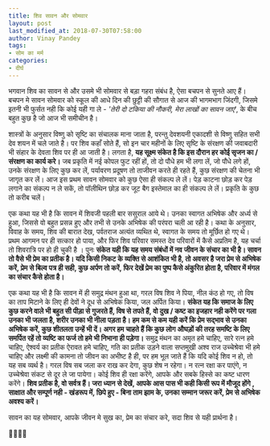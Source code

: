 ```yaml
---
title: शिव सावन और सोमवार
layout: post
last_modified_at: 2018-07-30T07:58:00
author: Vinay Pandey
tags:
- सोम का मर्म
categories:
- दीर्घ
---
```

भगवान शिव का सावन से और उसमे भी सोमवार से बड़ा गहरा संबंध है, ऐसा बचपन से सुनते आए हैं। बचपन मे सावन सोमवार को स्कूल की आधे दिन की छुट्टी की सौगात से आज की भागमभाग जिंदगी, जिसमे इतनी भी फुर्सत नही कि कोई यही गा ले - *'तेरी दो टकिया की नौकरी, मेरा लाखों का सावन जाए*', के बीच बहुत कुछ है जो आज भी समीचीन है।

शास्त्रों के अनुसार विष्णु को सृष्टि का संचालक माना जाता है, परन्तु देवशयनी एकादशी से विष्णु सहित सभी देव शयन में चले जाते है। पर शिव कहाँ सोते हैं, सो इन चार महीनों के लिए सृष्टि के संरक्षण की जवाबदारी भी संहार के देवता शिव पर ही आ जाती है। लगता है, **यह सूक्ष्म संकेत है कि इस दौरान हर कोई सृजन का / संरक्षण का कार्य करे।** जब प्रकृति में नई कोपल फुट रहीं हों, तो दो पौधे हम भी लगा लें, जो पौधे लगे हों, उनके संरक्षण के लिए कुछ कर लें, पर्यावरण प्रदूषण तो ताजीवन करते ही रहते हैं, कुछ संरक्षण की चेतना भी जागृत कर लें। आज इस प्रथम सावन सोमवार को कुछ ऐसा ही संकल्प ले लें। पेड़ काटना छोड़ कर पेड़ लगाने का संकल्प न ले सकें, तो पॉलीथिन छोड़ कर जूट बैग इस्तेमाल का ही संकल्प ले लें। प्रकृति के कुछ तो करीब चलें।

एक कथा यह भी है कि सावन में शिवजी पहली बार ससुराल आये थे। उनका स्वागत अभिषेक और अर्ध्य से हुआ, जिससे वो बहुत प्रसन्न हुए और तभी से उनके अभिषेक की परंपरा चली आ रही है। कथा के अनुसार, विवाह के समय, शिव की बारात देख, पर्वतराज अत्यंत व्यथित थे, स्वागत के समय तो मूर्छित हो गए थे। प्रथम आगमन पर ही सत्कार हो पाया, और फिर शिव परिवार समस्त देव परिवारों में कैसे अप्रतिम है, यह चर्चा तो शिवरात्रि पर हो ही चुकी है । पुनः **संकेत यही कि यह समय संबंधों में नव जीवन के संचार का भी है। सावन तो वैसे भी प्रेम का प्रतीक है। यदि किसी निकट के व्यक्ति से आशंकित भी है, तो अवसर है जरा प्रेम से अभिषेक करें, प्रेम से बिल्व पत्र ही सही, कुछ अर्पण तो करें, फिर देखें प्रेम का पुष्प कैसे अंकुरित होता है, परिवार में मंगल का संचार कैसे होता है।** 

एक कथा यह भी है कि सावन में ही समुद्र मंथन हुआ था, गरल विष शिव ने पिया, नील कंठ हो गए, तो विष का ताप मिटाने के लिए ही देवों ने दूध से अभिषेक किया, जल अर्पित किया। **संकेत यह कि समाज के लिए कुछ करने वाले भी बहुत सी पीड़ा से गुजरते हैं, विष से तपते हैं, वो दुख / कष्ट का इजहार नही करेंगे पर गला उनका भी जलता है, शरीर उनका भी नीला पड़ता है।  हम कम से कम यही करें कि प्रेम सद्भाव से उनका अभिषेक करें, कुछ शीतलता उन्हें भी दें। अगर हम चाहते हैं कि कुछ लोग औघड़ों की तरह समष्टि के लिए समर्पित रहें तो व्यष्टि का फर्ज तो हमे भी निभाना ही पड़ेगा।** समुद्र मंथन का अमृत हमे चाहिए, सारे रत्न हमे चाहिए, ऐश्वर्य का प्रतीक ऐरावत हमे चाहिए, गति का प्रतीक उड़ने वाला सप्तमुखी अश्व राज उच्चेश्रेवा भी हमे चाहिए और लक्ष्मी की कामना तो जीवन का अभीष्ट है ही, पर हम भूल जाते हैं कि यदि कोई शिव न हो, तो यह सब व्यर्थ है। गरल विष सब जला कर राख कर देगा, कुछ शेष न रहेगा। न रत्न रक्षा कर पाएंगे, न उच्चेश्रेवा संकट से दूर ले जा पायेगा। कोई शिव ही रक्षा करेंगे, आपके और सबके हिस्से का कष्ट धारण करेंगे। **शिव प्रतीक है, वो सर्वत्र हैं। जरा ध्यान से देखें, आपके आस पास भी कही किसी रूप में मौजूद होंगे , साक्षात और सम्पूर्ण नही - खंडरूप में, छिपे हुए - बिना ताम झाम के, उनका सम्मान जरूर करें, प्रेम से अभिषेक अवश्य करें।** 

सावन का यह सोमवार, आपके जीवन मे सुख का, प्रेम का संचार करे, सदा शिव से यही प्रार्थना है।

🙏🌷🌷🙏


